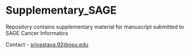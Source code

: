 # Supplementary_SAGE

Repository contains supplementary material for manuscript submitted to SAGE Cancer Informatics

Contact - srivastava.92@osu.edu

